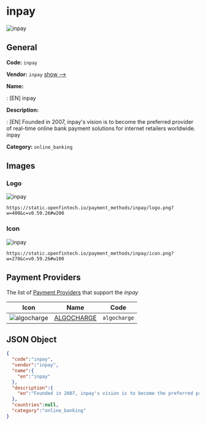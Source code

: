 
# inpay 
![inpay](https://static.openfintech.io/payment_methods/inpay/logo.png?w=400&c=v0.59.26#w200)  

## General 
**Code:** `inpay` 
 
**Vendor:** `inpay` [show -->](/vendors/inpay/) 
 
**Name:** 
 
:	[EN] inpay 
 
**Description:** 
 
: [EN] Founded in 2007, inpay's vision is to become the preferred provider of real-time online bank payment solutions for internet retailers worldwide. inpay 
 
**Category:** `online_banking` 
 

## Images 

### Logo 
![inpay](https://static.openfintech.io/payment_methods/inpay/logo.png?w=400&c=v0.59.26#w200)  

```
https://static.openfintech.io/payment_methods/inpay/logo.png?w=400&c=v0.59.26#w200
```  

### Icon 
![inpay](https://static.openfintech.io/payment_methods/inpay/icon.png?w=278&c=v0.59.26#w100)  

```
https://static.openfintech.io/payment_methods/inpay/icon.png?w=278&c=v0.59.26#w100
```  

## Payment Providers 
 
The list of [Payment Providers](/payment-providers/) that support the _inpay_ 

|Icon|Name|Code| 
|:---:|:---:|:---:| 
|![algocharge](https://static.openfintech.io/payment_providers/algocharge/icon.png?w=278&c=v0.59.26#w100) |[ALGOCHARGE](/payment-providers/algocharge/)|`algocharge`| 
 

## JSON Object 

```json
{
  "code":"inpay",
  "vendor":"inpay",
  "name":{
    "en":"inpay"
  },
  "description":{
    "en":"Founded in 2007, inpay's vision is to become the preferred provider of real-time online bank payment solutions for internet retailers worldwide. inpay"
  },
  "countries":null,
  "category":"online_banking"
}
```  
